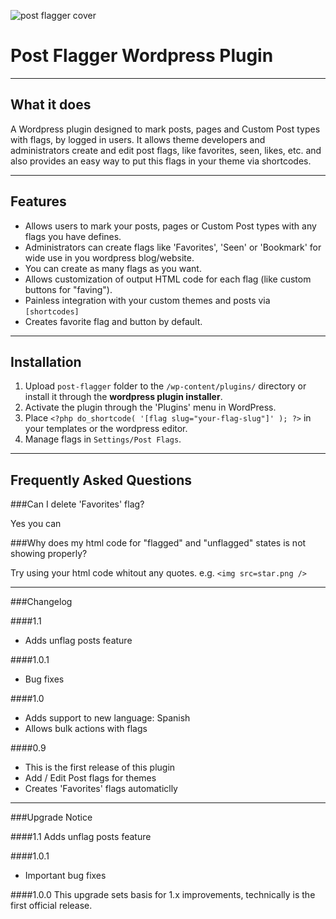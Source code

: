 ![post flagger cover](https://dl.dropboxusercontent.com/u/20749637/wordpress%20plugins/post-flagger/post-flagger.png)
# Post Flagger Wordpress Plugin

----

What it does
----


A Wordpress plugin designed to mark posts, pages and Custom Post types with flags, by logged in users. It allows theme developers and administrators create and edit post flags, like favorites, seen, likes, etc. and also provides an easy way to put this flags in your theme via shortcodes.


----

Features
---
* Allows users to mark your posts, pages or Custom Post types with any flags you have defines.
* Administrators can create flags like 'Favorites', 'Seen' or 'Bookmark' for wide use in you wordpress blog/website.
* You can create as many flags as you want.
* Allows customization of output HTML code for each flag (like custom buttons for "faving").
* Painless integration with your custom themes and posts via `[shortcodes]`
* Creates favorite flag and button by default.

-------

Installation
----

1. Upload `post-flagger` folder to the `/wp-content/plugins/` directory or install it through the **wordpress plugin installer**.
2. Activate the plugin through the 'Plugins' menu in WordPress.
3. Place `<?php do_shortcode( '[flag slug="your-flag-slug"]' ); ?>` in your templates or the wordpress editor.
4. Manage flags in `Settings/Post Flags`.

-------

Frequently Asked Questions
----

###Can I delete 'Favorites' flag?

Yes you can

###Why does my html code for "flagged" and "unflagged" states is not showing properly?

Try using your html code whitout any quotes. e.g. `<img src=star.png />`

----

###Changelog

####1.1
* Adds unflag posts feature

####1.0.1
* Bug fixes

####1.0
* Adds support to new language: Spanish
* Allows bulk actions with flags

####0.9
* This is the first release of this plugin
* Add / Edit Post flags for themes
* Creates 'Favorites' flags automaticlly

----


###Upgrade Notice

####1.1
Adds unflag posts feature

####1.0.1
* Important bug fixes

####1.0.0
This upgrade sets basis for 1.x improvements, technically is the first official release.